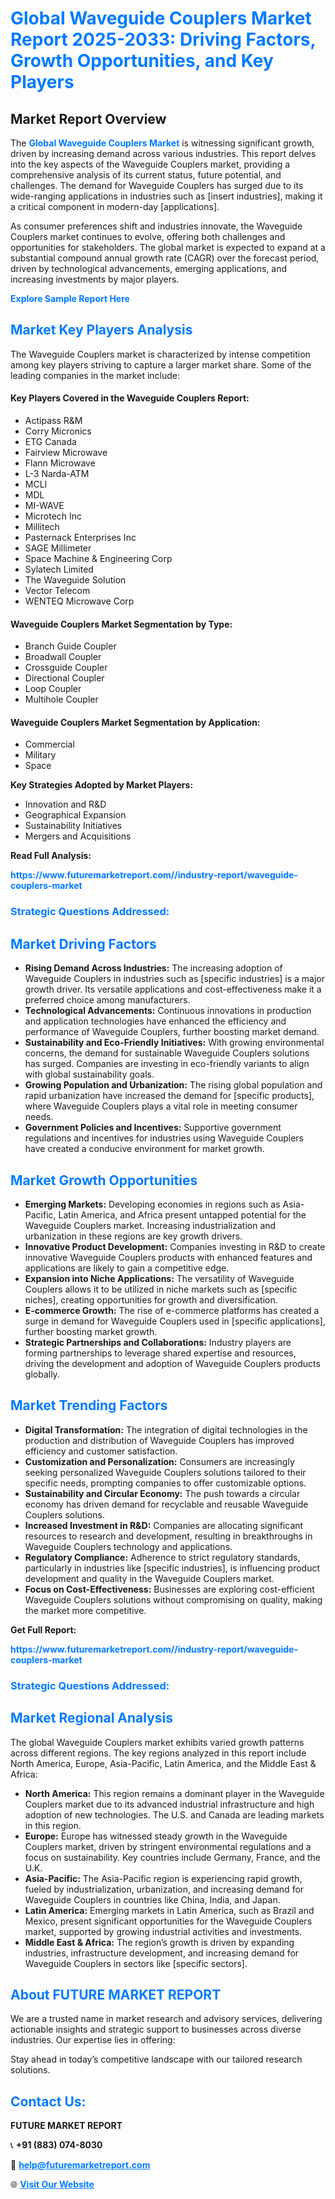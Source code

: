<h1 style="color: #007BFF;">Global Waveguide Couplers Market Report 2025-2033: Driving Factors, Growth Opportunities, and Key Players</h1>

<section id="overview">
<h2>Market Report Overview</h2>
<p>The <a href="https://www.futuremarketreport.com//industry-report/waveguide-couplers-market" style="color: #007BFF; text-decoration: none;"><strong>Global Waveguide Couplers Market</strong></a> is witnessing significant growth, driven by increasing demand across various industries. This report delves into the key aspects of the Waveguide Couplers market, providing a comprehensive analysis of its current status, future potential, and challenges. The demand for Waveguide Couplers has surged due to its wide-ranging applications in industries such as [insert industries], making it a critical component in modern-day [applications].</p>
<p>As consumer preferences shift and industries innovate, the Waveguide Couplers market continues to evolve, offering both challenges and opportunities for stakeholders. The global market is expected to expand at a substantial compound annual growth rate (CAGR) over the forecast period, driven by technological advancements, emerging applications, and increasing investments by major players.</p>
</section>

<section id="overview">
<p><a href="https://www.futuremarketreport.com//request-sample/reportId=47337" style="color: #007BFF; text-decoration: none;"><strong>Explore Sample Report Here</strong></a></p>
</section>

<section id="key-players">
<h2 style="color: #007BFF;">Market Key Players Analysis</h2>
<p>The Waveguide Couplers market is characterized by intense competition among key players striving to capture a larger market share. Some of the leading companies in the market include:</p>
<h4>Key Players Covered in the Waveguide Couplers Report:</h4>
<ul><li>Actipass R&amp;M</li><li>Corry Micronics</li><li>ETG Canada</li><li>Fairview Microwave</li><li>Flann Microwave</li><li>L-3 Narda-ATM</li><li>MCLI</li><li>MDL</li><li>MI-WAVE</li><li>Microtech Inc</li><li>Millitech</li><li>Pasternack Enterprises Inc</li><li>SAGE Millimeter</li><li>Space Machine &amp; Engineering Corp</li><li>Sylatech Limited</li><li>The Waveguide Solution</li><li>Vector Telecom</li><li>WENTEQ Microwave Corp</li></ul>
<h4>Waveguide Couplers Market Segmentation by Type:</h4>
<ul><li>Branch Guide Coupler</li><li>Broadwall Coupler</li><li>Crossguide Coupler</li><li>Directional Coupler</li><li>Loop Coupler</li><li>Multihole Coupler</li></ul>

<h4>Waveguide Couplers Market Segmentation by Application:</h4>
<ul><li>Commercial</li><li>Military</li><li>Space</li></ul>
<p><strong>Key Strategies Adopted by Market Players:</strong></p>
<ul>
<li>Innovation and R&D</li>
<li>Geographical Expansion</li>
<li>Sustainability Initiatives</li>
<li>Mergers and Acquisitions</li>
</ul>
</section>

<section>
<p><strong>Read Full Analysis: </strong></p><a href="https://www.futuremarketreport.com//industry-report/waveguide-couplers-market" style="color: #007BFF; text-decoration: none;"><strong>https://www.futuremarketreport.com//industry-report/waveguide-couplers-market</strong></a>
<h3 style="color: #007BFF;">Strategic Questions Addressed:</h3>
</section>

<section id="driving-factors">
<h2 style="color: #007BFF;">Market Driving Factors</h2>
<ul>
<li><strong>Rising Demand Across Industries:</strong> The increasing adoption of Waveguide Couplers in industries such as [specific industries] is a major growth driver. Its versatile applications and cost-effectiveness make it a preferred choice among manufacturers.</li>
<li><strong>Technological Advancements:</strong> Continuous innovations in production and application technologies have enhanced the efficiency and performance of Waveguide Couplers, further boosting market demand.</li>
<li><strong>Sustainability and Eco-Friendly Initiatives:</strong> With growing environmental concerns, the demand for sustainable Waveguide Couplers solutions has surged. Companies are investing in eco-friendly variants to align with global sustainability goals.</li>
<li><strong>Growing Population and Urbanization:</strong> The rising global population and rapid urbanization have increased the demand for [specific products], where Waveguide Couplers plays a vital role in meeting consumer needs.</li>
<li><strong>Government Policies and Incentives:</strong> Supportive government regulations and incentives for industries using Waveguide Couplers have created a conducive environment for market growth.</li>
</ul>
</section>

<section id="growth-opportunities">
<h2 style="color: #007BFF;">Market Growth Opportunities</h2>
<ul>
<li><strong>Emerging Markets:</strong> Developing economies in regions such as Asia-Pacific, Latin America, and Africa present untapped potential for the Waveguide Couplers market. Increasing industrialization and urbanization in these regions are key growth drivers.</li>
<li><strong>Innovative Product Development:</strong> Companies investing in R&D to create innovative Waveguide Couplers products with enhanced features and applications are likely to gain a competitive edge.</li>
<li><strong>Expansion into Niche Applications:</strong> The versatility of Waveguide Couplers allows it to be utilized in niche markets such as [specific niches], creating opportunities for growth and diversification.</li>
<li><strong>E-commerce Growth:</strong> The rise of e-commerce platforms has created a surge in demand for Waveguide Couplers used in [specific applications], further boosting market growth.</li>
<li><strong>Strategic Partnerships and Collaborations:</strong> Industry players are forming partnerships to leverage shared expertise and resources, driving the development and adoption of Waveguide Couplers products globally.</li>
</ul>
</section>

<section id="trending-factors">
<h2 style="color: #007BFF;">Market Trending Factors</h2>
<ul>
<li><strong>Digital Transformation:</strong> The integration of digital technologies in the production and distribution of Waveguide Couplers has improved efficiency and customer satisfaction.</li>
<li><strong>Customization and Personalization:</strong> Consumers are increasingly seeking personalized Waveguide Couplers solutions tailored to their specific needs, prompting companies to offer customizable options.</li>
<li><strong>Sustainability and Circular Economy:</strong> The push towards a circular economy has driven demand for recyclable and reusable Waveguide Couplers solutions.</li>
<li><strong>Increased Investment in R&D:</strong> Companies are allocating significant resources to research and development, resulting in breakthroughs in Waveguide Couplers technology and applications.</li>
<li><strong>Regulatory Compliance:</strong> Adherence to strict regulatory standards, particularly in industries like [specific industries], is influencing product development and quality in the Waveguide Couplers market.</li>
<li><strong>Focus on Cost-Effectiveness:</strong> Businesses are exploring cost-efficient Waveguide Couplers solutions without compromising on quality, making the market more competitive.</li>
</ul>
</section>

<section>
<p><strong>Get Full Report: </strong></p><a href="https://www.futuremarketreport.com//industry-report/waveguide-couplers-market" style="color: #007BFF; text-decoration: none;"><strong>https://www.futuremarketreport.com//industry-report/waveguide-couplers-market</strong></a>
<h3 style="color: #007BFF;">Strategic Questions Addressed:</h3>
</section>


<section id="regional-analysis">
<h2 style="color: #007BFF;">Market Regional Analysis</h2>
<p>The global Waveguide Couplers market exhibits varied growth patterns across different regions. The key regions analyzed in this report include North America, Europe, Asia-Pacific, Latin America, and the Middle East & Africa:</p>
<ul>
<li><strong>North America:</strong> This region remains a dominant player in the Waveguide Couplers market due to its advanced industrial infrastructure and high adoption of new technologies. The U.S. and Canada are leading markets in this region.</li>
<li><strong>Europe:</strong> Europe has witnessed steady growth in the Waveguide Couplers market, driven by stringent environmental regulations and a focus on sustainability. Key countries include Germany, France, and the U.K.</li>
<li><strong>Asia-Pacific:</strong> The Asia-Pacific region is experiencing rapid growth, fueled by industrialization, urbanization, and increasing demand for Waveguide Couplers in countries like China, India, and Japan.</li>
<li><strong>Latin America:</strong> Emerging markets in Latin America, such as Brazil and Mexico, present significant opportunities for the Waveguide Couplers market, supported by growing industrial activities and investments.</li>
<li><strong>Middle East & Africa:</strong> The region’s growth is driven by expanding industries, infrastructure development, and increasing demand for Waveguide Couplers in sectors like [specific sectors].</li>
</ul>
</section>

<footer>
<h2 style="color: #007BFF;">About FUTURE MARKET REPORT</h2>
<p>We are a trusted name in market research and advisory services, delivering actionable insights and strategic support to businesses across diverse industries. Our expertise lies in offering:</p>

<p>Stay ahead in today’s competitive landscape with our tailored research solutions.</p>

<h2 style="color: #007BFF;">Contact Us:</h2>
<p><strong>FUTURE MARKET REPORT</strong></p>
<p>📞 <strong>+91 (883) 074-8030</strong></p>
<p>📧 <strong><a href="mailto:help@futuremarketreport.com" style="color: #007BFF;">help@futuremarketreport.com</a></strong></p>
<p>🌐 <strong><a href="https://www.futuremarketreport.com/" style="color: #007BFF;">Visit Our Website</a></strong></p>
</footer>